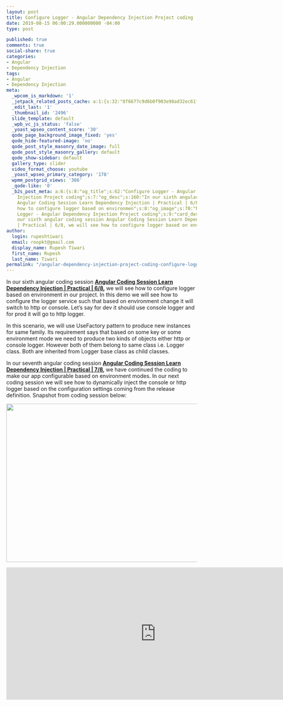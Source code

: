 ```yaml
---
layout: post
title: Configure Logger - Angular Dependency Injection Project coding
date: 2019-08-15 06:00:29.000000000 -04:00
type: post

published: true
comments: true
social-share: true
categories:
- Angular
- Dependency Injection
tags:
- Angular
- Dependency Injection
meta:
  _wpcom_is_markdown: '1'
  _jetpack_related_posts_cache: a:1:{s:32:"8f6677c9d6b0f903e98ad32ec61f8deb";a:2:{s:7:"expires";i:1609263418;s:7:"payload";a:3:{i:0;a:1:{s:2:"id";i:2505;}i:1;a:1:{s:2:"id";i:2514;}i:2;a:1:{s:2:"id";i:2508;}}}}
  _edit_last: '1'
  _thumbnail_id: '2496'
  slide_template: default
  _wpb_vc_js_status: 'false'
  _yoast_wpseo_content_score: '30'
  qode_page_background_image_fixed: 'yes'
  qode_hide-featured-image: 'no'
  qode_post_style_masonry_date_image: full
  qode_post_style_masonry_gallery: default
  qode_show-sidebar: default
  gallery_type: slider
  video_format_choose: youtube
  _yoast_wpseo_primary_category: '178'
  wpmm_postgrid_views: '366'
  _qode-like: '0'
  _b2s_post_meta: a:6:{s:8:"og_title";s:62:"Configure Logger - Angular Dependency
    Injection Project coding";s:7:"og_desc";s:160:"In our sixth angular coding session
    Angular Coding Session Learn Dependency Injection | Practical | 6/8, we will see
    how to configure logger based on environmen";s:8:"og_image";s:70:"https://blog.rupeshtiwari.com/wp-content/uploads/2019/07/RUPESH-94.png";s:10:"card_title";s:62:"Configure
    Logger - Angular Dependency Injection Project coding";s:9:"card_desc";s:160:"In
    our sixth angular coding session Angular Coding Session Learn Dependency Injection
    | Practical | 6/8, we will see how to configure logger based on environmen";s:10:"card_image";s:70:"https://blog.rupeshtiwari.com/wp-content/uploads/2019/07/RUPESH-94.png";}
author:
  login: rupeshtiwari
  email: roopkt@gmail.com
  display_name: Rupesh Tiwari
  first_name: Rupesh
  last_name: Tiwari
permalink: "/angular-dependency-injection-project-coding-configure-logger/"
---
```

<p>In our sixth angular coding session <strong><a href="https://www.youtube.com/watch?v=5xZunv-kwqU&amp;list=PLZed_adPqIJrQ5uFoaQg8P_fDNGjpeSRH&amp;index=33" target="_blank" rel="noopener noreferrer">Angular Coding Session Learn Dependency Injection | Practical | 6/8</a><em>, </em></strong>we will see how to configure logger based on environment in our project. In this demo we will see how to configure the logger service such that based on environment change it will switch to http or console. Let’s say for dev it should use console logger and for prod it will go to http logger.</p>
<p>In this scenario, we will use UseFactory pattern to produce new instances for same family. Its requirement says that based on some key or some environment mode we need to produce two kinds of objects either http or console logger. However both of them belong to same class i.e. Logger class. Both are inherited from Logger base class as child classes.</p>
<p>In our seventh angular coding session <strong><a href="https://www.youtube.com/watch?v=9iofty6emok&amp;list=PLZed_adPqIJrQ5uFoaQg8P_fDNGjpeSRH&amp;index=34" target="_blank" rel="noopener noreferrer">Angular Coding Session Learn Dependency Injection | Practical | 7/8</a><em>, </em></strong>we have continued the coding to make our app configurable based on environment modes. In our next coding session we will see how to dynamically inject the console or http logger based on the configuration settings coming from the release definition. Snapshot from coding session below:</p>
<p><img class="alignnone size-full wp-image-2512" src="{{ site.baseurl }}/assets/2019/08/DI_Coding_6-7.png" alt="" width="790" height="419" /></p>
<p><iframe src="https://www.youtube.com/embed/9iofty6emok" width="790" height="350" frameborder="0" allowfullscreen="allowfullscreen"><span data-mce-type="bookmark" style="display: inline-block; width: 0px; overflow: hidden; line-height: 0;" class="mce_SELRES_start">﻿</span></iframe></p>
